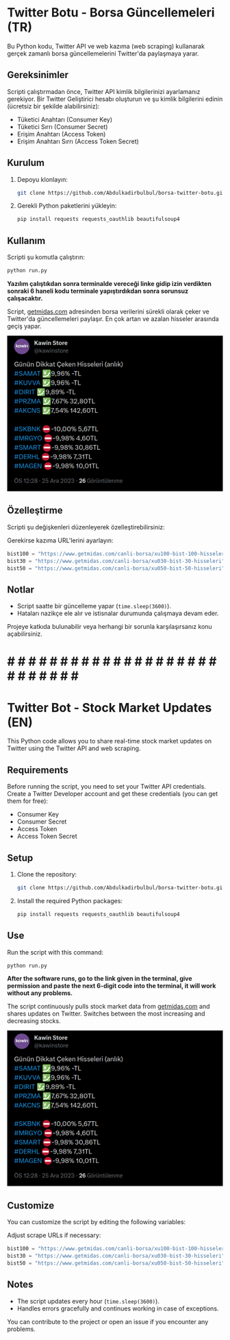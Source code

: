 

# Twitter Botu - Borsa Güncellemeleri (TR)

Bu Python kodu, Twitter API ve web kazıma (web scraping) kullanarak gerçek zamanlı borsa güncellemelerini Twitter'da paylaşmaya yarar.

## Gereksinimler

Scripti çalıştırmadan önce, Twitter API kimlik bilgilerinizi ayarlamanız gerekiyor. Bir Twitter Geliştirici hesabı oluşturun ve şu kimlik bilgilerini edinin (ücretsiz bir şekilde alabilirsiniz):

- Tüketici Anahtarı (Consumer Key)
- Tüketici Sırrı (Consumer Secret)
- Erişim Anahtarı (Access Token)
- Erişim Anahtarı Sırrı (Access Token Secret)

## Kurulum

1. Depoyu klonlayın:

   ```bash
   git clone https://github.com/Abdulkadirbulbul/borsa-twitter-botu.git
   ```

2. Gerekli Python paketlerini yükleyin:

   ```bash
   pip install requests requests_oauthlib beautifulsoup4
   ```

## Kullanım

Scripti şu komutla çalıştırın:

```bash
python run.py
```
**Yazılım çalıştıkdan sonra terminalde vereceği linke gidip izin verdikten sonraki 6 haneli kodu terminale yapıştırdıkdan sonra sorunsuz çalışacaktır.**

Script, [getmidas.com](https://www.getmidas.com/canli-borsa/) adresinden borsa verilerini sürekli olarak çeker ve Twitter'da güncellemeleri paylaşır. En çok artan ve azalan hisseler arasında geçiş yapar.

![Örnek Çıktı](post.png)

## Özelleştirme

Scripti şu değişkenleri düzenleyerek özelleştirebilirsiniz:

Gerekirse kazıma URL'lerini ayarlayın:

```python
bist100 = "https://www.getmidas.com/canli-borsa/xu100-bist-100-hisseleri"
bist30 = "https://www.getmidas.com/canli-borsa/xu030-bist-30-hisseleri"
bist50 = "https://www.getmidas.com/canli-borsa/xu050-bist-50-hisseleri"
```

## Notlar

- Script saatte bir güncelleme yapar (`time.sleep(3600)`).
- Hataları nazikçe ele alır ve istisnalar durumunda çalışmaya devam eder.

Projeye katkıda bulunabilir veya herhangi bir sorunla karşılaşırsanız konu açabilirsiniz.

# # # # # # # # # # # # # # # # # # # # # # # # # # # # #
# Twitter Bot - Stock Market Updates (EN)

This Python code allows you to share real-time stock market updates on Twitter using the Twitter API and web scraping.

## Requirements

Before running the script, you need to set your Twitter API credentials. Create a Twitter Developer account and get these credentials (you can get them for free):

- Consumer Key
- Consumer Secret
- Access Token
- Access Token Secret

## Setup

1. Clone the repository:

    ```bash
    git clone https://github.com/Abdulkadirbulbul/borsa-twitter-botu.git
    ```

2. Install the required Python packages:

    ```bash
    pip install requests requests_oauthlib beautifulsoup4
    ```

## Use

Run the script with this command:

```bash
python run.py
```
**After the software runs, go to the link given in the terminal, give permission and paste the next 6-digit code into the terminal, it will work without any problems.**

The script continuously pulls stock market data from [getmidas.com](https://www.getmidas.com/canli-borsa/) and shares updates on Twitter. Switches between the most increasing and decreasing stocks.

![Örnek Çıktı](post.png)

## Customize

You can customize the script by editing the following variables:

Adjust scrape URLs if necessary:

```python
bist100 = "https://www.getmidas.com/canli-borsa/xu100-bist-100-hisseleri"
bist30 = "https://www.getmidas.com/canli-borsa/xu030-bist-30-hisseleri"
bist50 = "https://www.getmidas.com/canli-borsa/xu050-bist-50-hisseleri"
```

## Notes

- The script updates every hour (`time.sleep(3600)`).
- Handles errors gracefully and continues working in case of exceptions.

You can contribute to the project or open an issue if you encounter any problems.
